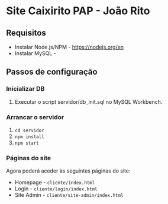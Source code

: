 # Site Caixirito PAP - João Rito

## Requisitos
- Instalar Node.js/NPM - https://nodejs.org/en
- Instalar MySQL - 

## Passos de configuração 

### Inicializar DB
1. Executar o script servidor/db_init.sql no MySQL Workbench.

### Arrancar o servidor
1. `cd servidor`
2. `npm install`
3. `npm start`

### Páginas do site
Agora poderá aceder às seguintes páginas do site: 
- Homepage - `cliente/index.html`
- Login - `cliente/login/index.html`
- Site Admin - `cliente/site-admin/index.html`


